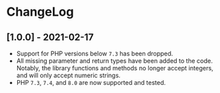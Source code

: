 # ChangeLog

## [1.0.0] - 2021-02-17

* Support for PHP versions below `7.3` has been dropped.
* All missing parameter and return types have been added to the code. Notably, the library functions and methods no longer accept integers, and will only accept numeric strings.
* PHP `7.3`, `7.4`, and `8.0` are now supported and tested.
